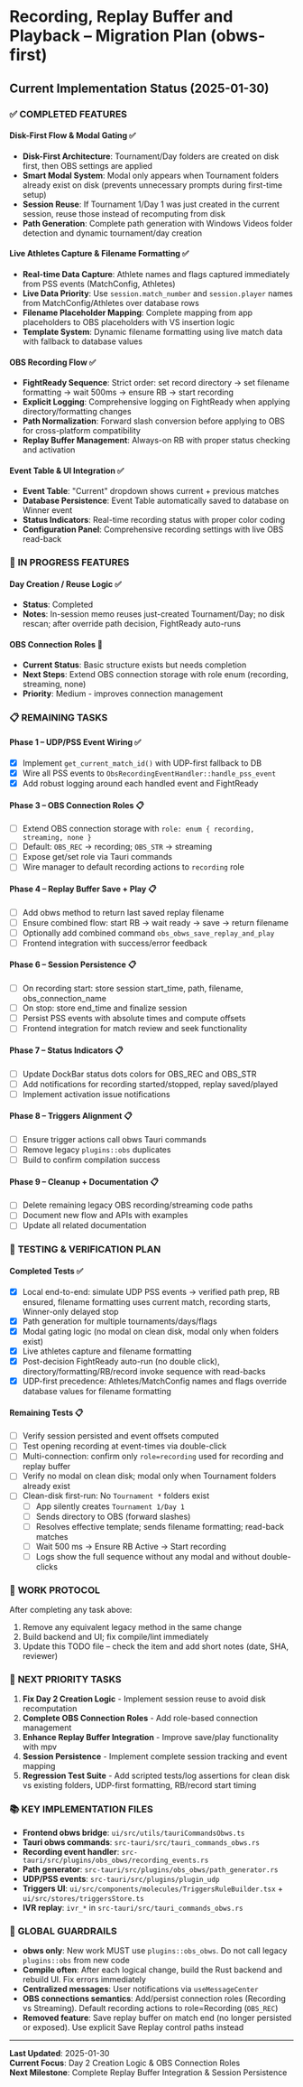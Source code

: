 # Recording, Replay Buffer and Playback – Migration Plan (obws-first)

## Current Implementation Status (2025-01-30)

### ✅ **COMPLETED FEATURES**

#### **Disk-First Flow & Modal Gating** ✅
- **Disk-First Architecture**: Tournament/Day folders are created on disk first, then OBS settings are applied
- **Smart Modal System**: Modal only appears when Tournament folders already exist on disk (prevents unnecessary prompts during first-time setup)
- **Session Reuse**: If Tournament 1/Day 1 was just created in the current session, reuse those instead of recomputing from disk
- **Path Generation**: Complete path generation with Windows Videos folder detection and dynamic tournament/day creation

#### **Live Athletes Capture & Filename Formatting** ✅
- **Real-time Data Capture**: Athlete names and flags captured immediately from PSS events (MatchConfig, Athletes)
- **Live Data Priority**: Use `session.match_number` and `session.player` names from MatchConfig/Athletes over database rows
- **Filename Placeholder Mapping**: Complete mapping from app placeholders to OBS placeholders with VS insertion logic
- **Template System**: Dynamic filename formatting using live match data with fallback to database values

#### **OBS Recording Flow** ✅
- **FightReady Sequence**: Strict order: set record directory → set filename formatting → wait 500ms → ensure RB → start recording
- **Explicit Logging**: Comprehensive logging on FightReady when applying directory/formatting changes
- **Path Normalization**: Forward slash conversion before applying to OBS for cross-platform compatibility
- **Replay Buffer Management**: Always-on RB with proper status checking and activation

#### **Event Table & UI Integration** ✅
- **Event Table**: "Current" dropdown shows current + previous matches
- **Database Persistence**: Event Table automatically saved to database on Winner event
- **Status Indicators**: Real-time recording status with proper color coding
- **Configuration Panel**: Comprehensive recording settings with live OBS read-back

### 🔄 **IN PROGRESS FEATURES**

#### **Day Creation / Reuse Logic** ✅
- **Status**: Completed
- **Notes**: In-session memo reuses just-created Tournament/Day; no disk rescan; after override path decision, FightReady auto-runs

#### **OBS Connection Roles** 🔄
- **Current Status**: Basic structure exists but needs completion
- **Next Steps**: Extend OBS connection storage with role enum (recording, streaming, none)
- **Priority**: Medium - improves connection management

### 📋 **REMAINING TASKS**

#### **Phase 1 – UDP/PSS Event Wiring** ✅
- [x] Implement `get_current_match_id()` with UDP-first fallback to DB
- [x] Wire all PSS events to `ObsRecordingEventHandler::handle_pss_event`
- [x] Add robust logging around each handled event and FightReady

#### **Phase 3 – OBS Connection Roles** 📋
- [ ] Extend OBS connection storage with `role: enum { recording, streaming, none }`
- [ ] Default: `OBS_REC` → recording; `OBS_STR` → streaming
- [ ] Expose get/set role via Tauri commands
- [ ] Wire manager to default recording actions to `recording` role

#### **Phase 4 – Replay Buffer Save + Play** 📋
- [ ] Add obws method to return last saved replay filename
- [ ] Ensure combined flow: start RB → wait ready → save → return filename
- [ ] Optionally add combined command `obs_obws_save_replay_and_play`
- [ ] Frontend integration with success/error feedback

#### **Phase 6 – Session Persistence** 📋
- [ ] On recording start: store session start_time, path, filename, obs_connection_name
- [ ] On stop: store end_time and finalize session
- [ ] Persist PSS events with absolute times and compute offsets
- [ ] Frontend integration for match review and seek functionality

#### **Phase 7 – Status Indicators** 📋
- [ ] Update DockBar status dots colors for OBS_REC and OBS_STR
- [ ] Add notifications for recording started/stopped, replay saved/played
- [ ] Implement activation issue notifications

#### **Phase 8 – Triggers Alignment** 📋
- [ ] Ensure trigger actions call obws Tauri commands
- [ ] Remove legacy `plugins::obs` duplicates
- [ ] Build to confirm compilation success

#### **Phase 9 – Cleanup + Documentation** 📋
- [ ] Delete remaining legacy OBS recording/streaming code paths
- [ ] Document new flow and APIs with examples
- [ ] Update all related documentation

### 🧪 **TESTING & VERIFICATION PLAN**

#### **Completed Tests** ✅
- [x] Local end-to-end: simulate UDP PSS events → verified path prep, RB ensured, filename formatting uses current match, recording starts, Winner-only delayed stop
- [x] Path generation for multiple tournaments/days/flags
- [x] Modal gating logic (no modal on clean disk, modal only when folders exist)
- [x] Live athletes capture and filename formatting
- [x] Post-decision FightReady auto-run (no double click), directory/formatting/RB/record invoke sequence with read-backs
- [x] UDP-first precedence: Athletes/MatchConfig names and flags override database values for filename formatting

#### **Remaining Tests** 📋
- [ ] Verify session persisted and event offsets computed
- [ ] Test opening recording at event-times via double-click
- [ ] Multi-connection: confirm only `role=recording` used for recording and replay buffer
- [ ] Verify no modal on clean disk; modal only when Tournament folders already exist
- [ ] Clean-disk first-run: No `Tournament *` folders exist
  - [ ] App silently creates `Tournament 1/Day 1`
  - [ ] Sends directory to OBS (forward slashes)
  - [ ] Resolves effective template; sends filename formatting; read-back matches
  - [ ] Wait 500 ms → Ensure RB Active → Start recording
  - [ ] Logs show the full sequence without any modal and without double-clicks

### 🔧 **WORK PROTOCOL**

After completing any task above:
1. Remove any equivalent legacy method in the same change
2. Build backend and UI; fix compile/lint immediately
3. Update this TODO file – check the item and add short notes (date, SHA, reviewer)

### 🎯 **NEXT PRIORITY TASKS**

1. **Fix Day 2 Creation Logic** - Implement session reuse to avoid disk recomputation
2. **Complete OBS Connection Roles** - Add role-based connection management
3. **Enhance Replay Buffer Integration** - Improve save/play functionality with mpv
4. **Session Persistence** - Implement complete session tracking and event mapping
5. **Regression Test Suite** - Add scripted tests/log assertions for clean disk vs existing folders, UDP-first formatting, RB/record start timing

### 📚 **KEY IMPLEMENTATION FILES**

- **Frontend obws bridge**: `ui/src/utils/tauriCommandsObws.ts`
- **Tauri obws commands**: `src-tauri/src/tauri_commands_obws.rs`
- **Recording event handler**: `src-tauri/src/plugins/obs_obws/recording_events.rs`
- **Path generator**: `src-tauri/src/plugins/obs_obws/path_generator.rs`
- **UDP/PSS events**: `src-tauri/src/plugins/plugin_udp`
- **Triggers UI**: `ui/src/components/molecules/TriggersRuleBuilder.tsx` + `ui/src/stores/triggersStore.ts`
- **IVR replay**: `ivr_*` in `src-tauri/src/tauri_commands_obws.rs`

### 🚨 **GLOBAL GUARDRAILS**

- **obws only**: New work MUST use `plugins::obs_obws`. Do not call legacy `plugins::obs` from new code
- **Compile often**: After each logical change, build the Rust backend and rebuild UI. Fix errors immediately
- **Centralized messages**: User notifications via `useMessageCenter`
- **OBS connections semantics**: Add/persist connection roles (Recording vs Streaming). Default recording actions to role=Recording (`OBS_REC`)
- **Removed feature**: Save replay buffer on match end (no longer persisted or exposed). Use explicit Save Replay control paths instead

---

**Last Updated**: 2025-01-30  
**Current Focus**: Day 2 Creation Logic & OBS Connection Roles  
**Next Milestone**: Complete Replay Buffer Integration & Session Persistence
